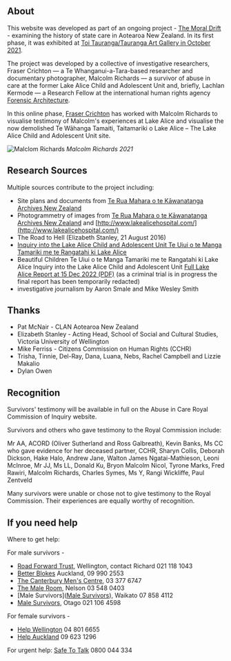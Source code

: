 ## About

This website was developed as part of an ongoing project - [The Moral Drift](https://www.frasercrichton.com/the-moral-drift-1) - examining the history of state care in Aotearoa New Zealand. In its first phase, it was exhibited at [Toi Tauranga/Tauranga Art Gallery in October 2021](https://www.artgallery.org.nz/exhibitions/id/1751).

The project was developed by a collective of investigative researchers, Fraser Crichton — a Te Whanganui-a-Tara-based researcher and documentary photographer, Malcolm Richards — a survivor of abuse in care at the former Lake Alice Child and Adolescent Unit and, briefly, Lachlan Kermode — a Research Fellow at the international human rights agency [Forensic Architecture](https://forensic-architecture.org/).

In this online phase, [Fraser Crichton](https://www.frasercrichton.com/) has worked with Malcolm Richards to visualise testimony of Malcolm's experiences at Lake Alice and visualise the now demolished Te Wāhanga Tamaiti, Taitamariki o Lake Alice – The Lake Alice Child and Adolescent Unit site.

![Malclom Richards](https://d10yslqdemxz8r.cloudfront.net/lake-alice.space/images/fc-20211029-00028-FCC2910_FCC2910-R1-E001.jpg)
*Malcolm Richards 2021*

## Research Sources

Multiple sources contribute to the project including:

* Site plans and documents from [Te Rua Mahara o te Kāwanatanga Archives New Zealand](https://www.archives.govt.nz/)
* Photogrammetry of images from [Te Rua Mahara o te Kāwanatanga Archives New Zealand](https://www.archives.govt.nz/) and [http://www.lakealicehospital.com/](http://www.lakealicehospital.com/)
* The Road to Hell (Elizabeth Stanley, 21 August 2016)
* [Inquiry into the Lake Alice Child and Adolescent Unit Te Uiui o te Manga Tamariki me te Rangatahi ki Lake Alice](https://www.abuseincare.org.nz/our-progress/reports/inquiry-into-the-lake-alice-child-and-adolescent-unit)
* Beautiful Children Te Uiui o te Manga Tamariki me te Rangatahi ki Lake Alice Inquiry into the Lake Alice Child and Adolescent Unit [Full Lake Alice Report at 15 Dec 2022 (PDF)](https://www.abuseincare.org.nz/assets/Document-Library/Redacted-Lake-Alice-Report.pdf) (as a criminal trial is in progress the final report has been temporarily redacted)
* investigative journalism by Aaron Smale and Mike Wesley Smith

## Thanks

* Pat McNair - CLAN Aotearoa New Zealand
* Elizabeth Stanley - Acting Head, School of Social and Cultural Studies, Victoria University of Wellington
* Mike Ferriss - Citizens Commission on Human Rights (CCHR) 
* Trisha, Tinnie, Del-Ray, Dana, Luana, Nebs, Rachel Campbell and Lizzie Makalio
* Dylan Owen

## Recognition

Survivors' testimony will be available in full on the Abuse in Care Royal Commission of Inquiry website.

Survivors and others who gave testimony to the Royal Commission include:

Mr AA, ACORD (Oliver Sutherland and Ross Galbreath), Kevin Banks, Ms CC who gave evidence for her deceased partner, CCHR, Sharyn Collis, Deborah Dickson, Hake Halo, Andrew Jane, Walton James Ngatai-Mathieson, Leoni McInroe, Mr JJ, Ms LL, Donald Ku, Bryon Malcolm Nicol, Tyrone Marks, Fred Rawiri, Malcolm Richards, Charles Symes, Ms Y, Rangi Wickliffe, Paul Zentveld

Many survivors were unable or chose not to give testimony to the Royal Commission. Their experiences are equally worthy of recognition.

## If you need help

Where to get help:

For male survivors -

* [Road Forward Trust](https://www.theroadforward.org.nz/), Wellington, contact Richard 021 118 1043
* [Better Blokes](https://betterblokes.org.nz/) Auckland, 09 990 2553
* [The Canterbury Men's Centre](https://canmen.org.nz/), 03 377 6747
* [The Male Room](https://maleroom.co.nz/), Nelson 03 548 0403
* [Male Survivors]([Male Survivors](https://waikatosurvivors.org.nz/)), Waikato 07 858 4112
* [Male Survivors](https://www.malesurvivorsotago.nz/), Otago 021 106 4598

For female survivors -

* [Help Wellington](https://www.wellingtonhelp.org.nz/) 04 801 6655
* [Help Auckland](https://helpauckland.org.nz) 09 623 1296

For urgent help: [Safe To Talk](http://www.safetotalk.nz/) 0800 044 334